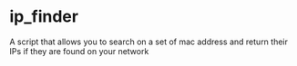 # ip_finder
A script that allows you to search on a set of mac address and return their IPs if they are found on your network
